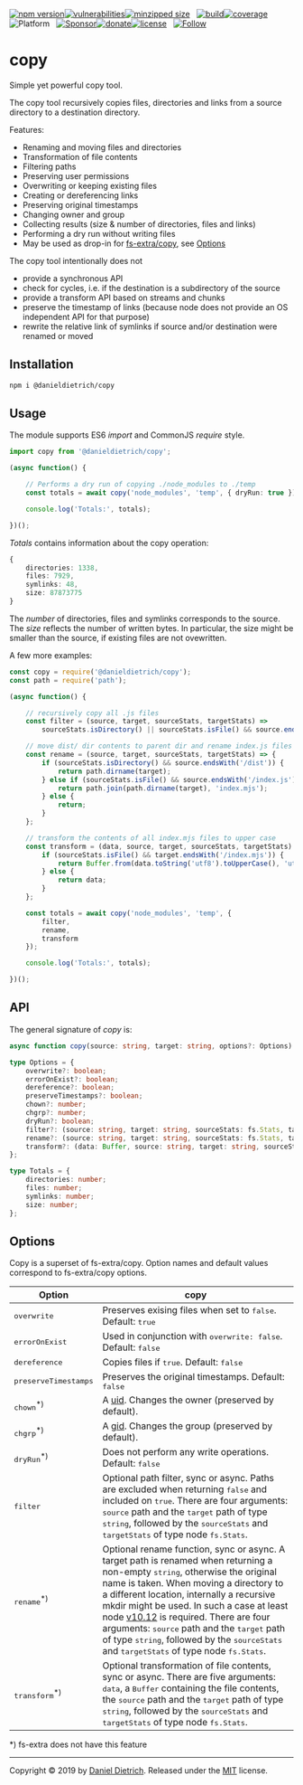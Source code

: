 [![npm version](https://img.shields.io/npm/v/@danieldietrich/copy?logo=npm&style=flat-square)](https://www.npmjs.com/package/@danieldietrich/copy/)[![vulnerabilities](https://img.shields.io/snyk/vulnerabilities/npm/@danieldietrich/copy?style=flat-square)](https://snyk.io/test/npm/@danieldietrich/copy)[![minzipped size](https://img.shields.io/bundlephobia/minzip/@danieldietrich/copy?style=flat-square)](https://bundlephobia.com/result?p=@danieldietrich/copy@latest)
&nbsp;
[![build](https://img.shields.io/travis/danieldietrich/copy?logo=github&style=flat-square)](https://travis-ci.org/danieldietrich/copy/)[![coverage](https://img.shields.io/codecov/c/github/danieldietrich/copy?style=flat-square)](https://codecov.io/gh/danieldietrich/copy/)
&nbsp;
![Platform](https://img.shields.io/badge/platform-Node%20v10%20%28ES8%2fES2017%29-decc47?logo=TypeScript&style=flat-square)
&nbsp;
[![Sponsor](https://img.shields.io/badge/GitHub-💖Sponsors-b5b7b9?logo=github&style=flat-square)](https://github.com/sponsors/danieldietrich)[![donate](https://img.shields.io/badge/Donate-PayPal-blue.svg?style=flat-square)](https://paypal.me/danieldietrich13)[![license](https://img.shields.io/github/license/danieldietrich/copy?style=flat-square)](https://opensource.org/licenses/MIT/)
&nbsp;
[![Follow](https://img.shields.io/twitter/follow/danieldietrich?label=Follow&style=social)](https://twitter.com/danieldietrich/)

# copy

Simple yet powerful copy tool.

The copy tool recursively copies files, directories and links from a source directory to a destination directory.

Features:

* Renaming and moving files and directories
* Transformation of file contents
* Filtering paths
* Preserving user permissions
* Overwriting or keeping existing files
* Creating or dereferencing links
* Preserving original timestamps
* Changing owner and group
* Collecting results (size & number of directories, files and links)
* Performing a dry run without writing files
* May be used as drop-in for [fs-extra/copy](https://github.com/jprichardson/node-fs-extra/blob/HEAD/docs/copy.md), see [Options](#options)

The copy tool intentionally does not

* provide a synchronous API
* check for cycles, i.e. if the destination is a subdirectory of the source
* provide a transform API based on streams and chunks
* preserve the timestamp of links (because node does not provide an OS independent API for that purpose)
* rewrite the relative link of symlinks if source and/or destination were renamed or moved

## Installation

```bash
npm i @danieldietrich/copy
```

## Usage

The module supports ES6 _import_ and CommonJS _require_ style.

```ts
import copy from '@danieldietrich/copy';

(async function() {

    // Performs a dry run of copying ./node_modules to ./temp
    const totals = await copy('node_modules', 'temp', { dryRun: true });

    console.log('Totals:', totals);

})();
```

_Totals_ contains information about the copy operation:

```ts
{
    directories: 1338,
    files: 7929,
    symlinks: 48,
    size: 87873775
}
```

The _number_ of directories, files and symlinks corresponds to the source. The _size_ reflects the number of written bytes. In particular, the size might be smaller than the source, if existing files are not ovewritten.

A few more examples:

```ts
const copy = require('@danieldietrich/copy');
const path = require('path');

(async function() {

    // recursively copy all .js files
    const filter = (source, target, sourceStats, targetStats) =>
        sourceStats.isDirectory() || sourceStats.isFile() && source.endsWith('.js');

    // move dist/ dir contents to parent dir and rename index.js files to index.mjs
    const rename = (source, target, sourceStats, targetStats) => {
        if (sourceStats.isDirectory() && source.endsWith('/dist')) {
            return path.dirname(target);
        } else if (sourceStats.isFile() && source.endsWith('/index.js')) {
            return path.join(path.dirname(target), 'index.mjs');
        } else {
            return;
        }
    };

    // transform the contents of all index.mjs files to upper case
    const transform = (data, source, target, sourceStats, targetStats) => {
        if (sourceStats.isFile() && target.endsWith('/index.mjs')) {
            return Buffer.from(data.toString('utf8').toUpperCase(), 'utf8');
        } else {
            return data;
        }
    };

    const totals = await copy('node_modules', 'temp', {
        filter,
        rename,
        transform
    });

    console.log('Totals:', totals);

})();
```

## API

The general signature of _copy_ is:

```ts
async function copy(source: string, target: string, options?: Options): Promise<Totals>;

type Options = {
    overwrite?: boolean;
    errorOnExist?: boolean;
    dereference?: boolean;
    preserveTimestamps?: boolean;
    chown?: number;
    chgrp?: number;
    dryRun?: boolean;
    filter?: (source: string, target: string, sourceStats: fs.Stats, targetStats: fs.Stats | undefined) => boolean | Promise<boolean>;
    rename?: (source: string, target: string, sourceStats: fs.Stats, targetStats: fs.Stats | undefined) => string | void | Promise<string | void>;
    transform?: (data: Buffer, source: string, target: string, sourceStats: fs.Stats, targetStats: fs.Stats | undefined) => Buffer | Promise<Buffer>;
};

type Totals = {
    directories: number;
    files: number;
    symlinks: number;
    size: number;
};
```

## Options

Copy is a superset of fs-extra/copy. Option names and default values correspond to fs-extra/copy options.

| Option | copy|
| -- | -- |
| <tt>overwrite</tt> | Preserves exising files when set to <tt>false</tt>. Default: <tt>true</tt> |
| <tt>errorOnExist</tt> | Used in conjunction with <tt>overwrite: false</tt>. Default: <tt>false</tt> |
| <tt>dereference</tt> | Copies files if <tt>true</tt>. Default: <tt>false</tt> |
| <tt>preserveTimestamps</tt> | Preserves the original timestamps. Default: <tt>false</tt> |
| <tt>chown</tt><sup>*)</sup> | A [uid](https://en.wikipedia.org/wiki/User_identifier). Changes the owner (preserved by default). |
| <tt>chgrp</tt><sup>*)</sup> | A [gid](https://en.wikipedia.org/wiki/Group_identifier). Changes the group (preserved by default). |
| <tt>dryRun</tt><sup>*)</sup> | Does not perform any write operations. Default: <tt>false</tt> |
| <tt>filter</tt> | Optional path filter, sync or async. Paths are excluded when returning <tt>false</tt> and included on <tt>true</tt>. There are four arguments: <tt>source</tt> path and the <tt>target</tt> path of type <tt>string</tt>, followed by the <tt>sourceStats</tt> and <tt>targetStats</tt> of type node <tt>fs.Stats</tt>. |
| <tt>rename</tt><sup>*)</sup> | Optional rename function, sync or async. A target path is renamed when returning a non-empty <tt>string</tt>, otherwise the original name is taken. When moving a directory to a different location, internally a recursive mkdir might be used. In such a case at least node [v10.12](https://github.com/nodejs/node/blob/master/doc/changelogs/CHANGELOG_V10.md#2018-10-10-version-10120-current-targos) is required. There are four arguments: <tt>source</tt> path and the <tt>target</tt> path of type <tt>string</tt>, followed by the <tt>sourceStats</tt> and <tt>targetStats</tt> of type node <tt>fs.Stats</tt>. |
| <tt>transform</tt><sup>*)</sup> | Optional transformation of file contents, sync or async. There are five arguments: <tt>data</tt>, a <tt>Buffer</tt> containing the file contents, the <tt>source</tt> path and the <tt>target</tt> path of type <tt>string</tt>, followed by the <tt>sourceStats</tt> and <tt>targetStats</tt> of type node <tt>fs.Stats</tt>. |

*) fs-extra does not have this feature

---

Copyright &copy; 2019 by [Daniel Dietrich](cafebab3@gmail.com). Released under the [MIT](https://opensource.org/licenses/MIT/) license.

